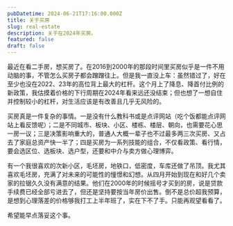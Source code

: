 ```yaml
---
pubDatetime: 2024-06-21T17:16:00.000Z
title: 关于买房
slug: real-estate
description: 关于在2024年买房。
featured: false
draft: false
---
```


最近在看二手房，想买房了。在2016到2000年的那段时间里买房似乎是一件不用动脑的事，不管怎么买房子都会蹭蹭往上。但是我一直没上车：虽然错过了，好在至少也没在2022、23年的高位背上最大的杠杆。这个月上了降息、降首付比例的新政策，我估摸着价格的下行周期在2024年看来远还没结束；但也想了一想自住并控制较小的杠杆，对生活应该是有改善且几乎无风险的。

买房真是一件复杂的事情。一是没有什么教科书或是点评网站（吃个饭都能点评网站上看反馈呢）；二是不同城市、板块、小区、楼栋、楼层、朝向，也需要花心思一房一议；三是决策影响重大的，普通人大概一辈子也不过最多两三次买房、又占去了家庭总资产快一半了；四是买房为一系列技能的组合，不仅看政策、看行情，要会选区位、选板块、选户型，还要和中介与卖方做心理博弈。

有一个我很喜欢的次新小区，毛坯房，地铁口，低密度，车库还做了吊顶。我尤其喜欢毛坯房，充满了对未来的可能性的憧憬和幻想。从四月开始到现在和好几个卖家的拉锯久久没有满意的结果。他们在2000年的时候摇号才买到的房，说是贷款手续费已经全部亏进去了，但还是坚持要按当年房价出售。倒不是总价超我预算，是想到心理落差的价格够我打工上半年班了，实在下不了手。只能再观望看看了。

希望能早点落妥这个事。